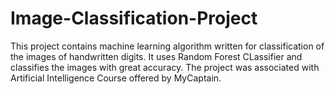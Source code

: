 # Image-Classification-Project
This project contains machine learning algorithm written for classification of the images of handwritten digits. It uses Random Forest CLassifier and classifies the images with great accuracy. The project was associated with Artificial Intelligence Course offered by MyCaptain.
